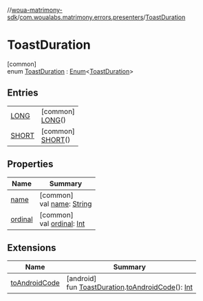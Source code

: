 //[woua-matrimony-sdk](../../../index.md)/[com.woualabs.matrimony.errors.presenters](../index.md)/[ToastDuration](index.md)

# ToastDuration

[common]\
enum [ToastDuration](index.md) : [Enum](https://kotlinlang.org/api/latest/jvm/stdlib/kotlin/-enum/index.html)<[ToastDuration](index.md)>

## Entries

| | |
|---|---|
| [LONG](-l-o-n-g/index.md) | [common]<br>[LONG](-l-o-n-g/index.md)() |
| [SHORT](-s-h-o-r-t/index.md) | [common]<br>[SHORT](-s-h-o-r-t/index.md)() |

## Properties

| Name | Summary |
|---|---|
| [name](index.md#-1097167556%2FProperties%2F-2142679453) | [common]<br>val [name](index.md#-1097167556%2FProperties%2F-2142679453): [String](https://kotlinlang.org/api/latest/jvm/stdlib/kotlin/-string/index.html) |
| [ordinal](index.md#-1543208830%2FProperties%2F-2142679453) | [common]<br>val [ordinal](index.md#-1543208830%2FProperties%2F-2142679453): [Int](https://kotlinlang.org/api/latest/jvm/stdlib/kotlin/-int/index.html) |

## Extensions

| Name | Summary |
|---|---|
| [toAndroidCode](../to-android-code.md) | [android]<br>fun [ToastDuration](index.md#1026510616%2FExtensions%2F1327381271).[toAndroidCode](../to-android-code.md)(): [Int](https://kotlinlang.org/api/latest/jvm/stdlib/kotlin/-int/index.html) |
